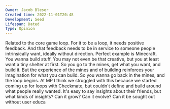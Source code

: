 ```yaml
---
Owner: Jacob Bleser
Created time: 2022-11-01T20:48
Development: Seed
Lifespan: Dated
Type: Opinion
---
```

Related to the core game loop. For it to be a loop, it needs positive feedback. And that feedback needs to be in service to someone people intrinsically want, ideally without direction. Perfect example is Minecraft. You wanna build stuff. You may not even be that creative, but you at least want a tiny shelter at first. So you go to the mines, get what you want, and build it. But the experience of the mines and of building reinforces your imagination for what you can build. So you wanna go back in the mines, and the loop begins. At MP I think we struggled with this because we started coming up for loops with Checkmate, but couldn't define and build around what people really wanted. It's easy to say insights about their friends, but what kinds of insights? Can it grow? Can it evolve? Can it be sought out without user educa